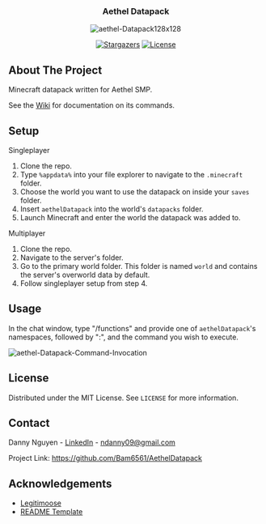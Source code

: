 <div align="center">
  <h3>Aethel Datapack</h3>
  <img src="https://i.ibb.co/X49nHtz/aethel-Datapack128x128.png" alt="aethel-Datapack128x128">

  [![Stargazers][stars-shield]][stars-url] [![License][license-shield]][license-url]

</div>

## About The Project

Minecraft datapack written for Aethel SMP.

See the [Wiki](https://github.com/Bam6561/AethelDatapack/wiki/Home) for documentation on its commands.

## Setup

Singleplayer
1. Clone the repo.
2. Type `%appdata%` into your file explorer to navigate to the `.minecraft` folder.
3. Choose the world you want to use the datapack on inside your `saves` folder. 
4. Insert `aethelDatapack` into the world's `datapacks` folder.
5. Launch Minecraft and enter the world the datapack was added to.

Multiplayer
1. Clone the repo.
2. Navigate to the server's folder.
3. Go to the primary world folder. This folder is named `world` and contains the server's overworld data by default.
4. Follow singleplayer setup from step 4.

## Usage
In the chat window, type "/functions" and provide one of `aethelDatapack`'s namespaces, followed by ":", and the command you wish to execute. 

<img src="https://i.ibb.co/G52pLKf/aethel-Datapack-Command-Invocation.png" alt="aethel-Datapack-Command-Invocation" border="0">

## License

Distributed under the MIT License. See `LICENSE` for more information.

## Contact

Danny Nguyen - [LinkedIn](https://www.linkedin.com/in/ndanny09/) - ndanny09@gmail.com

Project Link: https://github.com/Bam6561/AethelDatapack

## Acknowledgements

- [Legitimoose](https://www.youtube.com/@Legitimoose)
- [README Template](https://github.com/othneildrew/Best-README-Template#prerequisites)

[stars-shield]: https://img.shields.io/github/stars/Bam6561/AethelDatapack

[stars-url]: https://github.com/Bam6561/AethelDatapack/stargazers

[license-shield]: https://img.shields.io/github/license/Bam6561/AethelDatapack

[license-url]: https://github.com/Bam6561/AethelDatapack/blob/main/LICENSE

